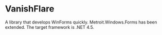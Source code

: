 # VanishFlare
A library that develops WinForms quickly. Metroit.Windows.Forms has been extended. The target framework is .NET 4.5.

